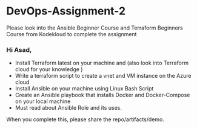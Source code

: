 # DevOps-Assignment-2
Please look into the Ansible Beginner Course and Terraform Beginners Course from Kodekloud to complete the assignment

### Hi Asad,

 - Install Terraform latest on your machine and (also look into Terraform cloud for your knowledge )
 - Write a terraform script to create a vnet and VM instance on the Azure cloud 
 - Install Ansible on your machine using Linux Bash Script
 - Create an Ansible playbook that installs Docker and Docker-Compose on your local machine
 - Must read about Ansible Role and its uses.

When you complete this, please share the repo/artifacts/demo.
